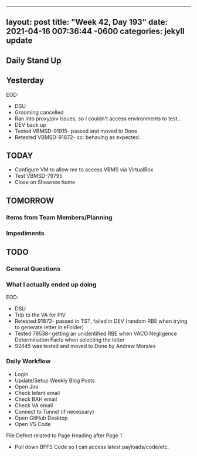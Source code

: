 
---
layout: post
title:  "Week 42, Day 193"
date:   2021-04-16 007:36:44 -0600
categories: jekyll update
---

## Daily Stand Up
## Yesterday
EOD: 
* DSU
* Grooming cancelled
* Ran into proxy/piv issues, so I couldn't access environments to test...
* DEV back up
* Tested VBMSD-91915- passed and moved to Done.
* Retested VBMSD-91872- cc: behaving as expected.

## TODAY
* Configure VM to allow me to access VBMS via VirtualBox
* Test VBMSD-79795
* Close on Shawnee home
## TOMORROW

### Items from Team Members/Planning

### Impediments

## TODO

### General Questions  

### What I actually ended up doing
EOD:
* DSU
* Trip to the VA for PIV
* Retested 91872- passed in TST, failed in DEV (random RBE when trying to generate letter in eFolder)
* Tested 79538- getting an unidentified RBE when VACO Negligence Determination Facts when selecting the letter
* 92445 was tested and moved to Done by Andrew Morales

### Daily Workflow
* Login
* Update/Setup Weekly Blog Posts
* Open Jira
* Check lefant email
* Check BAH email
* Check VA email
* Connect to Tunnel (if necessary)
* Open GitHub Desktop
* Open VS Code

File Defect related to Page Heading after Page 1
* Pull down BFFS Code so I can access latest payloads/code/etc.